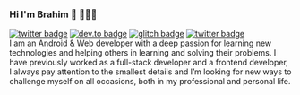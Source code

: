 ### Hi I'm Brahim 👋 👨🏻‍💻
[![twitter badge](https://img.shields.io/badge/twitter-%40brahim_akarouch-blue)](https://twitter.com/brahim_akarouch)
[![dev.to badge](https://img.shields.io/badge/linkedin-brahim--akarouch-%230177B5?style=flat&logo=linkedin)](https://www.linkedin.com/in/brahim-akarouch)
[![glitch badge](https://img.shields.io/badge/youtube-basma4tech-%23FF0000?style=flat&logo=youtube)](https://www.youtube.com/user/basma4tech)
[![twitter badge](https://img.shields.io/badge/instagram-@brahim_akar-%23E4415F?style=flat&logo=instagram&logoColor=white)](https://instagram.com/brahim_akar) <br>
I am an Android & Web developer with a deep passion for learning new technologies and helping others in learning and solving their problems.
I have previously worked as a full-stack developer and a frontend developer,
I always pay attention to the smallest details and I’m looking for new ways to challenge myself on all occasions, both in my professional and personal life.
